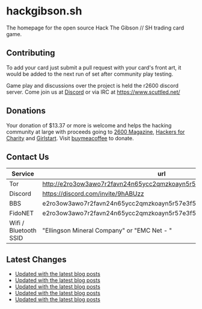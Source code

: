 # hackgibson.sh
The homepage for the open source Hack The Gibson // SH trading card game.


## Contributing

To add your card just submit a pull request with your card's front art, it would be added to the next run of set after community play testing.

Game play and discussions over the project is held the r2600 discord server. Come join us at [Discord](https://discord.com/invite/9hABUzz) or via IRC at https://www.scuttled.net/


## Donations

Your donation of $13.37 or more is welcome and helps the hacking community at large with proceeds going to [2600 Magazine](https://2600.com/), [Hackers for Charity](https://hackersforcharity.org) and [Girlstart](https://girlstart.org).  Visit [buymeacoffee](https://www.buymeacoffee.com/hackgibson.sh) to donate.


## Contact Us

Service | url
-|-
Tor | http://e2ro3ow3awo7r2favn24n65ycc2qmzkoayn5r57e3f56nvjwdcgg32ad.onion
Discord | https://discord.com/invite/9hABUzz
BBS | e2ro3ow3awo7r2favn24n65ycc2qmzkoayn5r57e3f56nvjwdcgg32ad.onion:23
FidoNET | e2ro3ow3awo7r2favn24n65ycc2qmzkoayn5r57e3f56nvjwdcgg32ad.onion:24554
Wifi / Bluetooth SSID | "Ellingson Mineral Company" or "EMC Net - <fidonet address>"

## Latest Changes
<!-- BLOG-POST-LIST:START -->
- [Updated with the latest blog posts](https://github.com/DFW2600/hackgibson.sh/commit/65de9749e25254804fb0d639c5a9b6f8cbba9c71)
- [Updated with the latest blog posts](https://github.com/DFW2600/hackgibson.sh/commit/186840bc3b467064a254eebbcdb593f9bf0a0d42)
- [Updated with the latest blog posts](https://github.com/DFW2600/hackgibson.sh/commit/443e6b2ae9682d02100b29e3dc62728b76ed7d19)
- [Updated with the latest blog posts](https://github.com/DFW2600/hackgibson.sh/commit/88b1d5fd0a18b7fd25c9e10a6c02130ed21ed33a)
- [Updated with the latest blog posts](https://github.com/DFW2600/hackgibson.sh/commit/46c2a587c42cedde1f9c72810bb67e971fb59faa)
<!-- BLOG-POST-LIST:END -->
